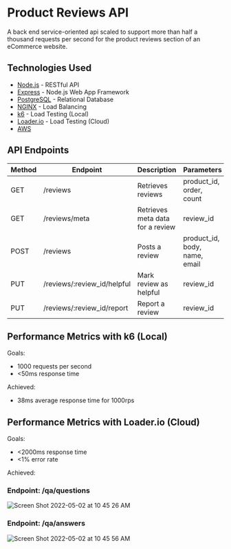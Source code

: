 <!-- ABOUT THE PROJECT -->

# Product Reviews API
A back end service-oriented api scaled to support more than half a thousand requests per second for the product reviews section of an eCommerce website.

## Technologies Used
- [Node.js](https://nodejs.org/en/) - RESTful API
- [Express](http://expressjs.com/) - Node.js Web App Framework
- [PostgreSQL](https://www.postgresql.org/) - Relational Database
- [NGINX](https://www.nginx.com/) - Load Balancing
- [k6](https://k6.io/) - Load Testing (Local)
- [Loader.io](https://loader.io/) - Load Testing (Cloud)
- [AWS](https://img.shields.io/badge/AWS-%23FF9900.svg?style=for-the-badge&logo=amazon-aws&logoColor=white)

## API Endpoints
| Method        | Endpoint      | Description   | Parameters    |
| ------------- | ------------- | ------------- | ------------- |
| GET           | /reviews | Retrieves reviews | product_id, order, count |
| GET           | /reviews/meta | Retrieves meta data for a review | review_id |
| POST          | /reviews | Posts a review | product_id, body, name, email |
| PUT           | /reviews/:review_id/helpful | Mark review as helpful | review_id |
| PUT           | /reviews/:review_id/report | Report a review | review_id |

## Performance Metrics with k6 (Local)
Goals:
- 1000 requests per second
- <50ms response time

Achieved:
- 38ms average response time for 1000rps

## Performance Metrics with Loader.io (Cloud)
Goals:
- <2000ms response time
- <1% error rate

Achieved:
### Endpoint: /qa/questions
![Screen Shot 2022-05-02 at 10 45 26 AM](https://user-images.githubusercontent.com/77183806/166298523-4cdf9334-7ae6-4c86-b1d3-c1d0cf748213.png)

### Endpoint: /qa/answers
![Screen Shot 2022-05-02 at 10 45 56 AM](https://user-images.githubusercontent.com/77183806/166298577-67c9bf56-6a10-4844-9a1d-c03129b35b3d.png)
